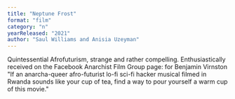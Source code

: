 ```yaml
---
title: "Neptune Frost"
format: "film"
category: "n"
yearReleased: "2021"
author: "Saul Williams and Anisia Uzeyman"
---
```

Quintessential Afrofuturism, strange and rather compelling. Enthusiastically received on the Facebook Anarchist Film Group page: for Benjamin Virnston "If an anarcha-queer afro-futurist lo-fi sci-fi hacker musical filmed in Rwanda sounds like your cup of tea, find a way to pour yourself a warm cup of this movie."

